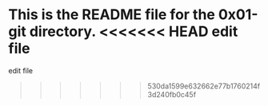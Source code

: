 This is the README file for the 0x01-git directory.
<<<<<<< HEAD
edit file
=======
edit file
>>>>>>> 530da1599e632662e77b1760214f3d240fb0c45f
